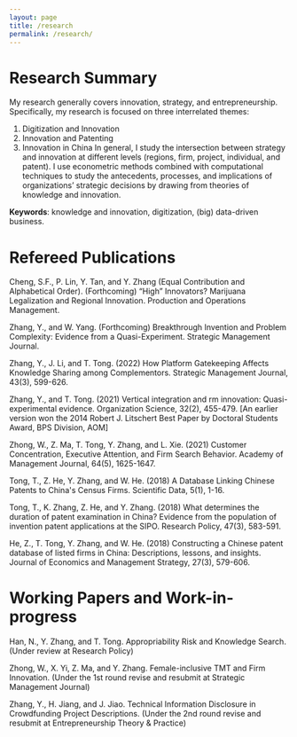 ```yaml
---
layout: page
title: /research
permalink: /research/
---
```


# Research Summary
My research generally covers innovation, strategy, and entrepreneurship. Specifically, my research is focused on three interrelated themes: 
1. Digitization and Innovation 
2. Innovation and Patenting 
3. Innovation in China
In general, I study the intersection between strategy and innovation at different levels (regions, firm, project, individual, and patent). I use econometric methods combined with computational techniques to study the antecedents, processes, and implications of organizations’ strategic decisions by drawing from theories of knowledge and innovation.

**Keywords**: knowledge and innovation, digitization, (big) data-driven business.

# Refereed Publications
Cheng, S.F., P. Lin, Y. Tan, and Y. Zhang (Equal Contribution and Alphabetical Order). (Forthcoming) “High” Innovators? Marijuana Legalization and Regional Innovation. Production and Operations Management. 

Zhang, Y., and W. Yang. (Forthcoming) Breakthrough Invention and Problem Complexity: Evidence from a Quasi-Experiment. Strategic Management Journal. 

Zhang, Y., J. Li, and T. Tong. (2022) How Platform Gatekeeping Affects Knowledge Sharing among Complementors. Strategic Management Journal, 43(3), 599-626.

Zhang, Y., and T. Tong. (2021) Vertical integration and rm innovation: Quasi-experimental evidence. Organization Science, 32(2), 455-479.
[An earlier version won the 2014 Robert J. Litschert Best Paper by Doctoral Students Award, BPS Division, AOM]

Zhong, W., Z. Ma, T. Tong, Y. Zhang, and L. Xie. (2021) Customer Concentration, Executive Attention, and Firm Search Behavior. Academy of Management Journal, 64(5), 1625-1647.

Tong, T., Z. He, Y. Zhang, and W. He. (2018) A Database Linking Chinese Patents to China's Census Firms. Scientific Data, 5(1), 1-16.

Tong, T., K. Zhang, Z. He, and Y. Zhang. (2018) What determines the duration of patent examination in China? Evidence from the population of invention patent applications at the SIPO. Research Policy, 47(3), 583-591.

He, Z., T. Tong, Y. Zhang, and W. He. (2018) Constructing a Chinese patent database of listed firms in China: Descriptions, lessons, and insights. Journal of Economics and Management Strategy, 27(3), 579-606.

# Working Papers and Work-in-progress
Han, N., Y. Zhang, and T. Tong. Appropriability Risk and Knowledge Search. (Under review at Research Policy)

Zhong, W., X. Yi, Z. Ma, and Y. Zhang. Female-inclusive TMT and Firm Innovation. (Under the 1st round revise and resubmit at Strategic Management Journal)

Zhang, Y., H. Jiang, and J. Jiao. Technical Information Disclosure in Crowdfunding Project Descriptions. (Under the 2nd round revise and resubmit at Entrepreneurship Theory & Practice)

